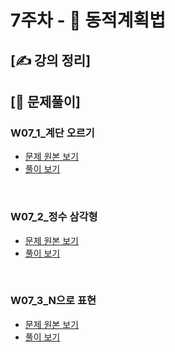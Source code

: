 # 7주차 - 💃 동적계획법

## [✍ 강의 정리]

## [🥇 문제풀이]

### W07_1_계단 오르기
- [문제 원본 보기](https://www.acmicpc.net/problem/2579)
- [풀이 보기](./../code/practice/prc_w07_1_계단오르기.py)

<br/>

### W07_2_정수 삼각형
- [문제 원본 보기](https://programmers.co.kr/learn/courses/30/lessons/43105)
- [풀이 보기](./../code/practice/prc_w07_2_정수삼각형.py)

<br/>

### W07_3_N으로 표현
- [문제 원본 보기](https://programmers.co.kr/learn/courses/30/lessons/42895)
- [풀이 보기](./../code/practice/prc_w07_3_N으로표현.py)